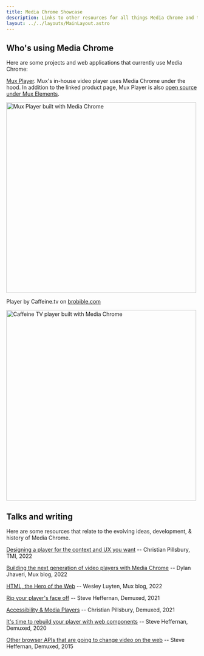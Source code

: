 ```yaml
---
title: Media Chrome Showcase
description: Links to other resources for all things Media Chrome and the ideas behind Media Chrome
layout: ../../layouts/MainLayout.astro
---
```


## Who's using Media Chrome

Here are some projects and web applications that currently use Media Chrome:

[Mux Player](https://mux.com/player). Mux's in-house video player uses Media Chrome under the hood. In addition to the linked product page, Mux Player is also [open source under Mux Elements](https://github.com/muxinc/elements/tree/main/packages/mux-player).

<img src="/mux-player-media-chrome.png" width="500" alt="Mux Player built with Media Chrome" />

Player by Caffeine.tv on [brobible.com](https://brobible.com/sports/article/mike-tyson-made-30-million-biting-evander-holyfield/)

<img src="/caffeine-tv-media-chrome.png" width="500" alt="Caffeine TV player built with Media Chrome" />

## Talks and writing

Here are some resources that relate to the evolving ideas, development, & history of Media Chrome.

[Designing a player for the context and UX you want](https://tmi.mux.com/sessions/designing-a-player-for-the-context-and-ux-you-want) -- Christian Pillsbury, TMI, 2022

[Building the next generation of video players with Media Chrome](https://www.mux.com/blog/building-the-next-generation-of-video-players-with-media-chrome) -- Dylan Jhaveri, Mux blog, 2022

[HTML, the Hero of the Web](https://www.mux.com/blog/building-the-next-generation-of-video-players-with-media-chrome) -- Wesley Luyten, Mux blog, 2022

[Rip your player's face off](https://www.youtube.com/watch?v=N6Mh84SRoDg) -- Steve Heffernan, Demuxed, 2021

[Accessibility & Media Players](https://www.youtube.com/watch?v=ckJm22pCP8g&t=2s) -- Christian Pillsbury, Demuxed, 2021

[It's time to rebuild your player with web components](https://www.youtube.com/watch?v=qMcNDWyRw20) -- Steve Heffernan, Demuxed, 2020

[Other browser APIs that are going to change video on the web](https://www.youtube.com/watch?v=TwnygSWmToc&t=860s) -- Steve Heffernan, Demuxed, 2015

